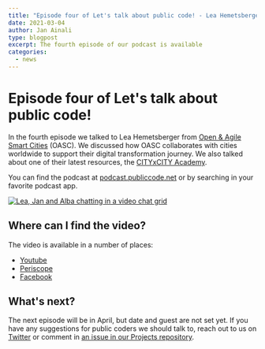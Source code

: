 ```yaml
---
title: "Episode four of Let's talk about public code! - Lea Hemetsberger from Open & Agile Smart Cities"
date: 2021-03-04
author: Jan Ainali
type: blogpost
excerpt: The fourth episode of our podcast is available
categories:
  - news
---
```


# Episode four of Let's talk about public code!

In the fourth episode we talked to Lea Hemetsberger from [Open & Agile Smart Cities](https://oascities.org/) (OASC).
We discussed how OASC collaborates with cities worldwide to support their digital transformation journey.
We also talked about one of their latest resources, the [CITYxCITY Academy](https://citibycity.academy).

You can find the podcast at [podcast.publiccode.net](https://podcast.publiccode.net/e/4-lea-hemetsberger-open-agile-smart-cities/) or by searching in your favorite podcast app.

[![Lea, Jan and Alba chatting in a video chat grid]({{site.url}}/assets/screenshot-episode-4.jpg)](https://www.youtube.com/watch?v=5iq1Mqwah7g)

## Where can I find the video?

The video is available in a number of places:

- [Youtube](https://www.youtube.com/watch?v=5iq1Mqwah7g)
- [Periscope](https://www.pscp.tv/w/1DXxyRyyWnZKM)
- [Facebook](https://www.facebook.com/publiccodenet/videos/430134378050506/)

## What's next?

The next episode will be in April, but date and guest are not set yet. If you have any suggestions for public coders we should talk to, reach out to us on [Twitter](https://twitter.com/publiccodenet) or comment in [an issue in our Projects repository](https://github.com/publiccodenet/projects/issues/new).
